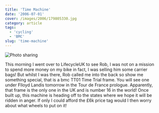 ```yaml
---
title: 'Time Machine'
date: '2006-07-01'
cover: /images/2006/179805330.jpg
category: article
tags:
  - 'cycling'
  - 'BMC'
slug: 'time-machine'
---
```


![Photo sharing](/images/2006/179805330.jpg)

This morning I went over to LifecycleUK to see Rob, I was not on a mission to spend more money on my bike in fact, I was selling him some carrier bags! But whilst I was there, Rob called me into the back so show me something special, that is a bmc TT01 Time Trial frame. You will see one under Flloyd Landis tomorrow in the Tour de France prologue. Apparently, that frame is the only one in the UK and is number 16 in the world! Once built up, this machine is heading off to the states where we hope it will be ridden in anger. If only I could afford the £6k price tag would I then worry about what wheels to put on it!
